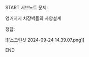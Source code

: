 START
서브노트
문제:

앵커지지 치장벽돌의 사양설계 

정답:

![[스크린샷 2024-09-24 14.39.07.png]]
<!--ID: 1727688301303-->
END